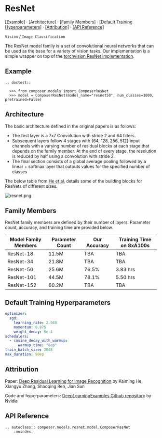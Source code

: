 # ResNet
[\[Example\]](#example) &middot; [\[Architecture\]](#architecture) &middot; [\[Family Members\]](#family-members) &middot; [\[Default Training Hyperparameters\]](#default-training-hyperparameters) &middot; [\[Attribution\]](#attribution) &middot; [\[API Reference\]](#api-reference)

`Vision` / `Image Classification`

The ResNet model family is a set of convolutional neural networks that can be used as the base for a variety of vision tasks. Our implementation is a simple wrapper on top of the [torchvision ResNet implementation](https://pytorch.org/vision/stable/models.html).

## Example

```{eval-rst}
.. doctest::

  >>> from composer.models import ComposerResNet
  >>> model = ComposerResNet(model_name="resnet50", num_classes=1000, pretrained=False)
```

## Architecture

The basic architecture defined in the original papers is as follows:

- The first layer is a 7x7 Convolution with stride 2 and 64 filters.
- Subsequent layers follow 4 stages with {64, 128, 256, 512} input channels with a varying number of residual blocks at each stage that depends on the family member. At the end of every stage, the resolution is reduced by half using a convolution with stride 2.
- The final section consists of a global average pooling followed by a linear + softmax layer that outputs values for the specified number of classes

The below table from [He et al.](https://arxiv.org/abs/1512.03385) details some of the building blocks for ResNets of different sizes.

![resnet.png](https://storage.googleapis.com/docs.mosaicml.com/images/models/resnet.png)

## Family Members

ResNet family members are defined by their number of layers. Parameter count, accuracy, and training time are provided below.

| Model Family Members | Parameter Count | Our Accuracy | Training Time on 8xA100s |
|----------------------|-----------------|--------------|--------------------------|
| ResNet-18            | 11.5M           | TBA          | TBA                      |
| ResNet-34            | 21.8M           | TBA          | TBA                      |
| ResNet-50            | 25.6M           | 76.5%        | 3.83 hrs                 |
| ResNet-101           | 44.5M           | 78.1%        | 5.50 hrs                 |
| ResNet-152           | 60.2M           | TBA          | TBA                      |

## Default Training Hyperparameters

```yaml
optimizer:
  sgd:
    learning_rate: 2.048
    momentum: 0.875
    weight_decay: 5e-4
schedulers:
  - cosine_decay_with_warmup:
      warmup_time: "8ep"
train_batch_size: 2048
max_duration: 90ep
```

## Attribution

Paper: [Deep Residual Learning for Image Recognition](https://arxiv.org/abs/1512.03385) by Kaiming He, Xiangyu Zhang, Shaoqing Ren, Jian Sun

Code and hyperparameters: [DeepLearningExamples Github repository](https://github.com/NVIDIA/DeepLearningExamples/tree/master/PyTorch/Classification/ConvNets/resnet50v1.5) by Nvidia

## API Reference

```{eval-rst}
.. autoclass:: composer.models.resnet.model.ComposerResNet
    :noindex:
```